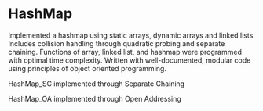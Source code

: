 # HashMap
Implemented a hashmap using static arrays, dynamic arrays and linked lists. Includes collision handling through quadratic probing and separate chaining.
Functions of array, linked list, and hashmap were programmed with optimal time complexity. Written with well-documented, modular code using principles of object oriented programming.

HashMap_SC implemented through Separate Chaining

HashMap_OA implemented through Open Addressing
